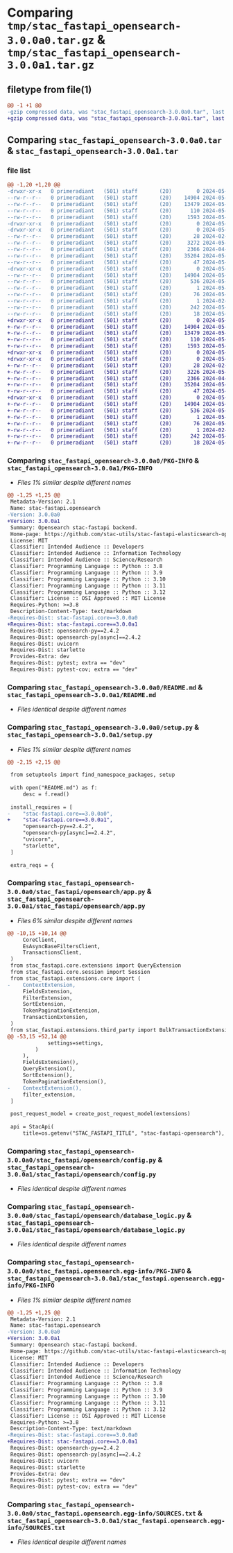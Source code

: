 # Comparing `tmp/stac_fastapi_opensearch-3.0.0a0.tar.gz` & `tmp/stac_fastapi_opensearch-3.0.0a1.tar.gz`

## filetype from file(1)

```diff
@@ -1 +1 @@
-gzip compressed data, was "stac_fastapi_opensearch-3.0.0a0.tar", last modified: Sat May 11 12:06:43 2024, max compression
+gzip compressed data, was "stac_fastapi_opensearch-3.0.0a1.tar", last modified: Tue May 14 06:51:45 2024, max compression
```

## Comparing `stac_fastapi_opensearch-3.0.0a0.tar` & `stac_fastapi_opensearch-3.0.0a1.tar`

### file list

```diff
@@ -1,20 +1,20 @@
-drwxr-xr-x   0 primeradiant   (501) staff       (20)        0 2024-05-11 12:06:43.661950 stac_fastapi_opensearch-3.0.0a0/
--rw-r--r--   0 primeradiant   (501) staff       (20)    14904 2024-05-11 12:06:43.661594 stac_fastapi_opensearch-3.0.0a0/PKG-INFO
--rw-r--r--   0 primeradiant   (501) staff       (20)    13479 2024-05-11 10:42:06.000000 stac_fastapi_opensearch-3.0.0a0/README.md
--rw-r--r--   0 primeradiant   (501) staff       (20)      110 2024-05-11 12:06:43.693953 stac_fastapi_opensearch-3.0.0a0/setup.cfg
--rw-r--r--   0 primeradiant   (501) staff       (20)     1593 2024-05-11 10:41:59.000000 stac_fastapi_opensearch-3.0.0a0/setup.py
-drwxr-xr-x   0 primeradiant   (501) staff       (20)        0 2024-05-11 12:06:43.489185 stac_fastapi_opensearch-3.0.0a0/stac_fastapi/
-drwxr-xr-x   0 primeradiant   (501) staff       (20)        0 2024-05-11 12:06:43.652075 stac_fastapi_opensearch-3.0.0a0/stac_fastapi/opensearch/
--rw-r--r--   0 primeradiant   (501) staff       (20)       28 2024-02-08 06:37:21.000000 stac_fastapi_opensearch-3.0.0a0/stac_fastapi/opensearch/__init__.py
--rw-r--r--   0 primeradiant   (501) staff       (20)     3272 2024-05-02 09:57:35.000000 stac_fastapi_opensearch-3.0.0a0/stac_fastapi/opensearch/app.py
--rw-r--r--   0 primeradiant   (501) staff       (20)     2366 2024-04-09 14:42:19.000000 stac_fastapi_opensearch-3.0.0a0/stac_fastapi/opensearch/config.py
--rw-r--r--   0 primeradiant   (501) staff       (20)    35204 2024-05-11 10:43:40.000000 stac_fastapi_opensearch-3.0.0a0/stac_fastapi/opensearch/database_logic.py
--rw-r--r--   0 primeradiant   (501) staff       (20)       47 2024-05-11 10:41:59.000000 stac_fastapi_opensearch-3.0.0a0/stac_fastapi/opensearch/version.py
-drwxr-xr-x   0 primeradiant   (501) staff       (20)        0 2024-05-11 12:06:43.652884 stac_fastapi_opensearch-3.0.0a0/stac_fastapi.opensearch.egg-info/
--rw-r--r--   0 primeradiant   (501) staff       (20)    14904 2024-05-11 12:06:43.000000 stac_fastapi_opensearch-3.0.0a0/stac_fastapi.opensearch.egg-info/PKG-INFO
--rw-r--r--   0 primeradiant   (501) staff       (20)      536 2024-05-11 12:06:43.000000 stac_fastapi_opensearch-3.0.0a0/stac_fastapi.opensearch.egg-info/SOURCES.txt
--rw-r--r--   0 primeradiant   (501) staff       (20)        1 2024-05-11 12:06:43.000000 stac_fastapi_opensearch-3.0.0a0/stac_fastapi.opensearch.egg-info/dependency_links.txt
--rw-r--r--   0 primeradiant   (501) staff       (20)       76 2024-05-11 12:06:43.000000 stac_fastapi_opensearch-3.0.0a0/stac_fastapi.opensearch.egg-info/entry_points.txt
--rw-r--r--   0 primeradiant   (501) staff       (20)        1 2024-02-04 04:08:14.000000 stac_fastapi_opensearch-3.0.0a0/stac_fastapi.opensearch.egg-info/not-zip-safe
--rw-r--r--   0 primeradiant   (501) staff       (20)      242 2024-05-11 12:06:43.000000 stac_fastapi_opensearch-3.0.0a0/stac_fastapi.opensearch.egg-info/requires.txt
--rw-r--r--   0 primeradiant   (501) staff       (20)       18 2024-05-11 12:06:43.000000 stac_fastapi_opensearch-3.0.0a0/stac_fastapi.opensearch.egg-info/top_level.txt
+drwxr-xr-x   0 primeradiant   (501) staff       (20)        0 2024-05-14 06:51:45.120406 stac_fastapi_opensearch-3.0.0a1/
+-rw-r--r--   0 primeradiant   (501) staff       (20)    14904 2024-05-14 06:51:45.118112 stac_fastapi_opensearch-3.0.0a1/PKG-INFO
+-rw-r--r--   0 primeradiant   (501) staff       (20)    13479 2024-05-11 10:42:06.000000 stac_fastapi_opensearch-3.0.0a1/README.md
+-rw-r--r--   0 primeradiant   (501) staff       (20)      110 2024-05-14 06:51:45.121384 stac_fastapi_opensearch-3.0.0a1/setup.cfg
+-rw-r--r--   0 primeradiant   (501) staff       (20)     1593 2024-05-14 06:50:36.000000 stac_fastapi_opensearch-3.0.0a1/setup.py
+drwxr-xr-x   0 primeradiant   (501) staff       (20)        0 2024-05-14 06:51:45.079212 stac_fastapi_opensearch-3.0.0a1/stac_fastapi/
+drwxr-xr-x   0 primeradiant   (501) staff       (20)        0 2024-05-14 06:51:45.109863 stac_fastapi_opensearch-3.0.0a1/stac_fastapi/opensearch/
+-rw-r--r--   0 primeradiant   (501) staff       (20)       28 2024-02-08 06:37:21.000000 stac_fastapi_opensearch-3.0.0a1/stac_fastapi/opensearch/__init__.py
+-rw-r--r--   0 primeradiant   (501) staff       (20)     3226 2024-05-14 06:29:09.000000 stac_fastapi_opensearch-3.0.0a1/stac_fastapi/opensearch/app.py
+-rw-r--r--   0 primeradiant   (501) staff       (20)     2366 2024-04-09 14:42:19.000000 stac_fastapi_opensearch-3.0.0a1/stac_fastapi/opensearch/config.py
+-rw-r--r--   0 primeradiant   (501) staff       (20)    35204 2024-05-11 10:43:40.000000 stac_fastapi_opensearch-3.0.0a1/stac_fastapi/opensearch/database_logic.py
+-rw-r--r--   0 primeradiant   (501) staff       (20)       47 2024-05-14 06:50:36.000000 stac_fastapi_opensearch-3.0.0a1/stac_fastapi/opensearch/version.py
+drwxr-xr-x   0 primeradiant   (501) staff       (20)        0 2024-05-14 06:51:45.111269 stac_fastapi_opensearch-3.0.0a1/stac_fastapi.opensearch.egg-info/
+-rw-r--r--   0 primeradiant   (501) staff       (20)    14904 2024-05-14 06:51:45.000000 stac_fastapi_opensearch-3.0.0a1/stac_fastapi.opensearch.egg-info/PKG-INFO
+-rw-r--r--   0 primeradiant   (501) staff       (20)      536 2024-05-14 06:51:45.000000 stac_fastapi_opensearch-3.0.0a1/stac_fastapi.opensearch.egg-info/SOURCES.txt
+-rw-r--r--   0 primeradiant   (501) staff       (20)        1 2024-05-14 06:51:45.000000 stac_fastapi_opensearch-3.0.0a1/stac_fastapi.opensearch.egg-info/dependency_links.txt
+-rw-r--r--   0 primeradiant   (501) staff       (20)       76 2024-05-14 06:51:45.000000 stac_fastapi_opensearch-3.0.0a1/stac_fastapi.opensearch.egg-info/entry_points.txt
+-rw-r--r--   0 primeradiant   (501) staff       (20)        1 2024-02-04 04:08:14.000000 stac_fastapi_opensearch-3.0.0a1/stac_fastapi.opensearch.egg-info/not-zip-safe
+-rw-r--r--   0 primeradiant   (501) staff       (20)      242 2024-05-14 06:51:45.000000 stac_fastapi_opensearch-3.0.0a1/stac_fastapi.opensearch.egg-info/requires.txt
+-rw-r--r--   0 primeradiant   (501) staff       (20)       18 2024-05-14 06:51:45.000000 stac_fastapi_opensearch-3.0.0a1/stac_fastapi.opensearch.egg-info/top_level.txt
```

### Comparing `stac_fastapi_opensearch-3.0.0a0/PKG-INFO` & `stac_fastapi_opensearch-3.0.0a1/PKG-INFO`

 * *Files 1% similar despite different names*

```diff
@@ -1,25 +1,25 @@
 Metadata-Version: 2.1
 Name: stac-fastapi.opensearch
-Version: 3.0.0a0
+Version: 3.0.0a1
 Summary: Opensearch stac-fastapi backend.
 Home-page: https://github.com/stac-utils/stac-fastapi-elasticsearch-opensearch
 License: MIT
 Classifier: Intended Audience :: Developers
 Classifier: Intended Audience :: Information Technology
 Classifier: Intended Audience :: Science/Research
 Classifier: Programming Language :: Python :: 3.8
 Classifier: Programming Language :: Python :: 3.9
 Classifier: Programming Language :: Python :: 3.10
 Classifier: Programming Language :: Python :: 3.11
 Classifier: Programming Language :: Python :: 3.12
 Classifier: License :: OSI Approved :: MIT License
 Requires-Python: >=3.8
 Description-Content-Type: text/markdown
-Requires-Dist: stac-fastapi.core==3.0.0a0
+Requires-Dist: stac-fastapi.core==3.0.0a1
 Requires-Dist: opensearch-py==2.4.2
 Requires-Dist: opensearch-py[async]==2.4.2
 Requires-Dist: uvicorn
 Requires-Dist: starlette
 Provides-Extra: dev
 Requires-Dist: pytest; extra == "dev"
 Requires-Dist: pytest-cov; extra == "dev"
```

### Comparing `stac_fastapi_opensearch-3.0.0a0/README.md` & `stac_fastapi_opensearch-3.0.0a1/README.md`

 * *Files identical despite different names*

### Comparing `stac_fastapi_opensearch-3.0.0a0/setup.py` & `stac_fastapi_opensearch-3.0.0a1/setup.py`

 * *Files 1% similar despite different names*

```diff
@@ -2,15 +2,15 @@
 
 from setuptools import find_namespace_packages, setup
 
 with open("README.md") as f:
     desc = f.read()
 
 install_requires = [
-    "stac-fastapi.core==3.0.0a0",
+    "stac-fastapi.core==3.0.0a1",
     "opensearch-py==2.4.2",
     "opensearch-py[async]==2.4.2",
     "uvicorn",
     "starlette",
 ]
 
 extra_reqs = {
```

### Comparing `stac_fastapi_opensearch-3.0.0a0/stac_fastapi/opensearch/app.py` & `stac_fastapi_opensearch-3.0.0a1/stac_fastapi/opensearch/app.py`

 * *Files 6% similar despite different names*

```diff
@@ -10,15 +10,14 @@
     CoreClient,
     EsAsyncBaseFiltersClient,
     TransactionsClient,
 )
 from stac_fastapi.core.extensions import QueryExtension
 from stac_fastapi.core.session import Session
 from stac_fastapi.extensions.core import (
-    ContextExtension,
     FieldsExtension,
     FilterExtension,
     SortExtension,
     TokenPaginationExtension,
     TransactionExtension,
 )
 from stac_fastapi.extensions.third_party import BulkTransactionExtension
@@ -53,15 +52,14 @@
             settings=settings,
         )
     ),
     FieldsExtension(),
     QueryExtension(),
     SortExtension(),
     TokenPaginationExtension(),
-    ContextExtension(),
     filter_extension,
 ]
 
 post_request_model = create_post_request_model(extensions)
 
 api = StacApi(
     title=os.getenv("STAC_FASTAPI_TITLE", "stac-fastapi-opensearch"),
```

### Comparing `stac_fastapi_opensearch-3.0.0a0/stac_fastapi/opensearch/config.py` & `stac_fastapi_opensearch-3.0.0a1/stac_fastapi/opensearch/config.py`

 * *Files identical despite different names*

### Comparing `stac_fastapi_opensearch-3.0.0a0/stac_fastapi/opensearch/database_logic.py` & `stac_fastapi_opensearch-3.0.0a1/stac_fastapi/opensearch/database_logic.py`

 * *Files identical despite different names*

### Comparing `stac_fastapi_opensearch-3.0.0a0/stac_fastapi.opensearch.egg-info/PKG-INFO` & `stac_fastapi_opensearch-3.0.0a1/stac_fastapi.opensearch.egg-info/PKG-INFO`

 * *Files 1% similar despite different names*

```diff
@@ -1,25 +1,25 @@
 Metadata-Version: 2.1
 Name: stac-fastapi.opensearch
-Version: 3.0.0a0
+Version: 3.0.0a1
 Summary: Opensearch stac-fastapi backend.
 Home-page: https://github.com/stac-utils/stac-fastapi-elasticsearch-opensearch
 License: MIT
 Classifier: Intended Audience :: Developers
 Classifier: Intended Audience :: Information Technology
 Classifier: Intended Audience :: Science/Research
 Classifier: Programming Language :: Python :: 3.8
 Classifier: Programming Language :: Python :: 3.9
 Classifier: Programming Language :: Python :: 3.10
 Classifier: Programming Language :: Python :: 3.11
 Classifier: Programming Language :: Python :: 3.12
 Classifier: License :: OSI Approved :: MIT License
 Requires-Python: >=3.8
 Description-Content-Type: text/markdown
-Requires-Dist: stac-fastapi.core==3.0.0a0
+Requires-Dist: stac-fastapi.core==3.0.0a1
 Requires-Dist: opensearch-py==2.4.2
 Requires-Dist: opensearch-py[async]==2.4.2
 Requires-Dist: uvicorn
 Requires-Dist: starlette
 Provides-Extra: dev
 Requires-Dist: pytest; extra == "dev"
 Requires-Dist: pytest-cov; extra == "dev"
```

### Comparing `stac_fastapi_opensearch-3.0.0a0/stac_fastapi.opensearch.egg-info/SOURCES.txt` & `stac_fastapi_opensearch-3.0.0a1/stac_fastapi.opensearch.egg-info/SOURCES.txt`

 * *Files identical despite different names*

